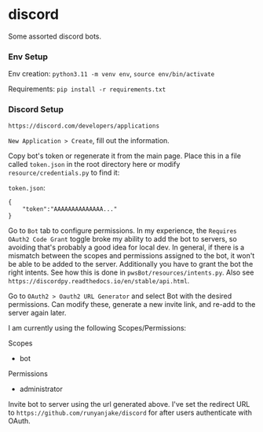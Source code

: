 # discord
Some assorted discord bots.

### Env Setup

Env creation: `python3.11 -m venv env`, `source env/bin/activate`

Requirements: `pip install -r requirements.txt`

### Discord Setup

`https://discord.com/developers/applications`

`New Application > Create`, fill out the information. 

Copy bot's token or regenerate it from the main page. Place this in a file called `token.json` in the root directory here or modify `resource/credentials.py` to find it:

`token.json`:
```
{
    "token":"AAAAAAAAAAAAAA..."
}
```

Go to `Bot` tab to configure permissions. In my experience, the `Requires OAuth2 Code Grant` toggle broke my ability to add the bot to servers, so avoiding that's probably a good idea for local dev.
In general, if there is a mismatch between the scopes and permissions assigned to the bot, it won't be able to be added to the server. 
Additionally you have to grant the bot the right intents. See how this is done in `pwsBot/resources/intents.py`. Also see `https://discordpy.readthedocs.io/en/stable/api.html`.

Go to `OAuth2 > Oauth2 URL Generator` and select Bot with the desired permissions. Can modify these, generate a new invite link, and re-add to the server again later.

I am currently using the following Scopes/Permissions:

Scopes
- bot

Permissions
- administrator

Invite bot to server using the url generated above. I've set the redirect URL to `https://github.com/runyanjake/discord` for after users authenticate with OAuth.


